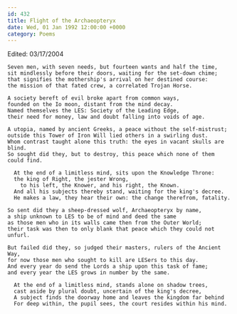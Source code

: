 ```yaml
---
id: 432
title: Flight of the Archaeopteryx
date: Wed, 01 Jan 1992 12:00:00 +0000
category: Poems
---
```


Edited: 03/17/2004

    Seven men, with seven needs, but fourteen wants and half the time,  
    sit mindlessly before their doors, waiting for the set-down chime;  
    that signifies the mothership's arrival on her destined course:  
    the mission of that fated crew, a correlated Trojan Horse.

    A society bereft of evil broke apart from common ways,  
    founded on the Io moon, distant from the mind decay.  
    Named themselves the LES: Society of the Leading Edge,  
    their need for money, law and doubt falling into voids of age.

    A utopia, named by ancient Greeks, a peace without the self-mistrust;  
    outside this Tower of Iron Will lied others in a swirling dust.  
    Whom contrast taught alone this truth: the eyes in vacant skulls are blind.  
    So sought did they, but to destroy, this peace which none of them could find.

      At the end of a limitless mind, sits upon the Knowledge Throne:  
      the king of Right, the jester Wrong,  
        to his left, the Knower, and his right, the Known.  
      And all his subjects thereby stand, waiting for the king's decree.  
      He makes a law, they hear their own: the change therefrom, fatality.

    So sent did they a sheep-dressed wolf, Archaeopteryx by name,  
    a ship unknown to LES to be of mind and deed the same  
    as those men who in its walls came then from the Outer World;  
    their task was then to only blank that peace which they could not unfurl.

    But failed did they, so judged their masters, rulers of the Ancient Way,  
    for now those men who sought to kill are LESers to this day.  
    And every year do send the Lords a ship upon this task of fame;  
    and every year the LES grows in number by the same.

      At the end of a limitless mind, stands alone on shadow trees,  
      cast aside by plural doubt, uncertain of the king's decree,  
      A subject finds the doorway home and leaves the kingdom far behind  
      For deep within, the pupil sees, the court resides within his mind.


